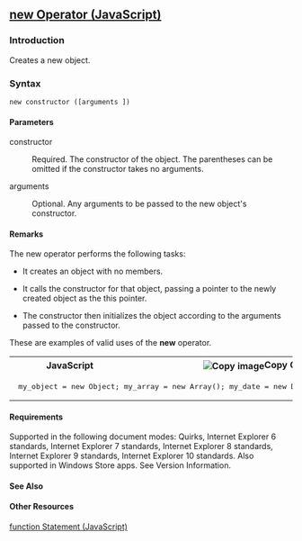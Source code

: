 ## [new Operator (JavaScript)](new-Operator.html)

### Introduction 

 Creates a new object.

### Syntax 

```
new constructor ([arguments ])
```

#### Parameters 

<div id="sectionSection0" class="section" name="collapseableSection" style="" expanded="true">
  <dl class="authored">
    <dt>
      <span class="parameter" sdata="paramReference" xmlns:util="util">constructor</span>
    </dt>
    <dd>
      <p xmlns:util="util">
        Required. The constructor of the object. The parentheses can be omitted if the constructor takes no arguments.
      </p>
    </dd>
    <dt>
      <span class="parameter" sdata="paramReference" xmlns:util="util">arguments</span>
    </dt>
    <dd>
      <p xmlns:util="util">
        Optional. Any arguments to be passed to the new object's constructor.
      </p>
    </dd>
  </dl>
</div>

#### Remarks 

<div id="languageReferenceRemarksSection" class="section" name="collapseableSection" style="">
  <p xmlns:util="util">
    The <span sdata="langKeyword" value="new"><span class="keyword">new</span></span> operator performs the following tasks:
  </p>
  <ul xmlns:util="util">
    <li>
      <p>
        It creates an object with no members.
      </p>
    </li>
    <li>
      <p>
        It calls the constructor for that object, passing a pointer to the newly created object as the <span sdata="langKeyword" value="this"><span class="keyword">this</span></span> pointer.
      </p>
    </li>
    <li>
      <p>
        The constructor then initializes the object according to the arguments passed to the constructor.
      </p>
    </li>
  </ul>
  <p xmlns:util="util">
    These are examples of valid uses of the <b>new</b> operator.
  </p>
  <div class="code">
    <table width="100%" cellspacing="0" cellpadding="0">
      <tr>
        <th>
          JavaScript&nbsp;
        </th>
        <th>
          <span class="copyCode" onclick="CopyCode(this)" onkeypress="CopyCode_CheckKey(this, event)" onmouseover="ChangeCopyCodeIcon(this)" onmouseout="ChangeCopyCodeIcon(this)" tabindex=
          "0"><img class="copyCodeImage" name="ccImage" align="absmiddle" alt="Copy image" title="Copy image" src="../icons/copycode.gif" />Copy Code</span>
        </th>
      </tr>
      <tr>
        <td colspan="2">
          <pre>
 my_object = new Object; my_array = new Array(); my_date = new Date("Jan 5 1996"); 
</pre>
        </td>
      </tr>
    </table>
  </div>
</div>

#### Requirements 

<div id="requirementsTitleSection" class="section" name="collapseableSection" style="">
  <p xmlns:util="util"></p>
  <p>
    Supported in the following document modes: Quirks, Internet Explorer 6 standards, Internet Explorer 7 standards, Internet Explorer 8 standards, Internet Explorer 9 standards, Internet Explorer 10
    standards. Also supported in Windows Store apps. See Version Information.
  </p>
</div>

#### See Also 

<div id="seeAlsoSection" class="section" name="collapseableSection" style="">
  <h4 class="subHeading">
    Other Resources
  </h4>
  <div class="seeAlsoStyle">
    <span sdata="link" xmlns:util="util"><a href="cc9cfd43-1305-41c8-ad67-545d20f4fafe.htm">function Statement (JavaScript)</a></span>
  </div>
</div>

